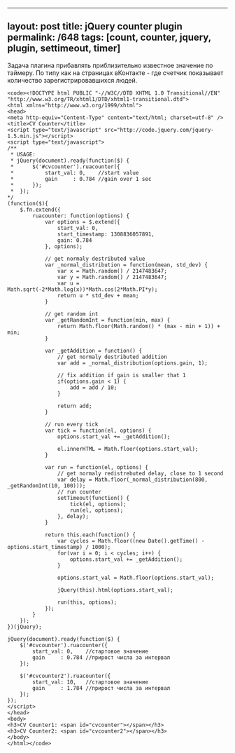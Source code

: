 ---
layout: post
title: jQuery counter plugin
permalink: /648
tags: [count, counter, jquery, plugin, settimeout, timer]
----

Задача плагина прибавлять приблизительно известное значение по таймеру. По
типу как на страницах вКонтакте - где счетчик показывает количество
зарегистрировавшихся людей.

    
    <code><!DOCTYPE html PUBLIC "-//W3C//DTD XHTML 1.0 Transitional//EN" "http://www.w3.org/TR/xhtml1/DTD/xhtml1-transitional.dtd">
    <html xmlns="http://www.w3.org/1999/xhtml">
    <head>
    <meta http-equiv="Content-Type" content="text/html; charset=utf-8" />
    <title>CV Counter</title>
    <script type="text/javascript" src="http://code.jquery.com/jquery-1.5.min.js"></script>
    <script type="text/javascript">
    /**
     * USAGE:
     * jQuery(document).ready(function($) {
     *		$('#cvcounter').ruacounter({
     *			start_val: 0, 	 //start value
     *			gain	 : 0.784 //gain over 1 sec
     *		});
     *	});
    */
    (function($){
        $.fn.extend({
            ruacounter: function(options) {
                var options = $.extend({
                    start_val: 0,
    				start_timestamp: 1308836057891,
    				gain: 0.784
                }, options);
    
    			// get normaly destributed value
    			var _normal_distribution = function(mean, std_dev) {
    				var x = Math.random() / 2147483647;
    				var y = Math.random() / 2147483647;
    				var u = Math.sqrt(-2*Math.log(x))*Math.cos(2*Math.PI*y);
    				return u * std_dev + mean;
    			}
    
    			// get random int
    			var _getRandomInt = function(min, max) {
    				return Math.floor(Math.random() * (max - min + 1)) + min;
    			}
    
    			var _getAddition = function() {
    				// get normaly destributed addition
    				var add = _normal_distribution(options.gain, 1);
    
    				// fix addition if gain is smaller that 1
    				if(options.gain < 1) {
    					add = add / 10;
    				}
    
    				return add;
    			}
    
    			// run every tick
    			var tick = function(el, options) {				
    				options.start_val += _getAddition();
    
    				el.innerHTML = Math.floor(options.start_val);
    			}
    
    			var run = function(el, options) {
    				// get normaly redistrebuted delay, close to 1 second
    				var delay = Math.floor(_normal_distribution(800, _getRandomInt(10, 100)));
    				// run counter
    				setTimeout(function() {
    					tick(el, options);
    					run(el, options);
    				}, delay);
    			}
    
                return this.each(function() {
    				var cycles = Math.floor((new Date().getTime() - options.start_timestamp) / 1000);
    				for(var i = 0; i < cycles; i++) {
    					options.start_val += _getAddition();
    				}
    
    				options.start_val = Math.floor(options.start_val);
    
    				jQuery(this).html(options.start_val);
    
    				run(this, options);
                });
            }
        });
    })(jQuery);
    
    jQuery(document).ready(function($) {
    	$('#cvcounter').ruacounter({
    		start_val: 0, 	 //стартовое значение		
    		gain	 : 0.784 //прирост числа за интервал
    	});
    
    	$('#cvcounter2').ruacounter({
    		start_val: 10, 	 //стартовое значение		
    		gain	 : 1.784 //прирост числа за интервал
    	});
    });
    </script>
    </head>
    <body>
    <h3>CV Counter1: <span id="cvcounter"></span></h3>
    <h3>CV Counter2: <span id="cvcounter2"></span></h3>
    </body>
    </html></code>

